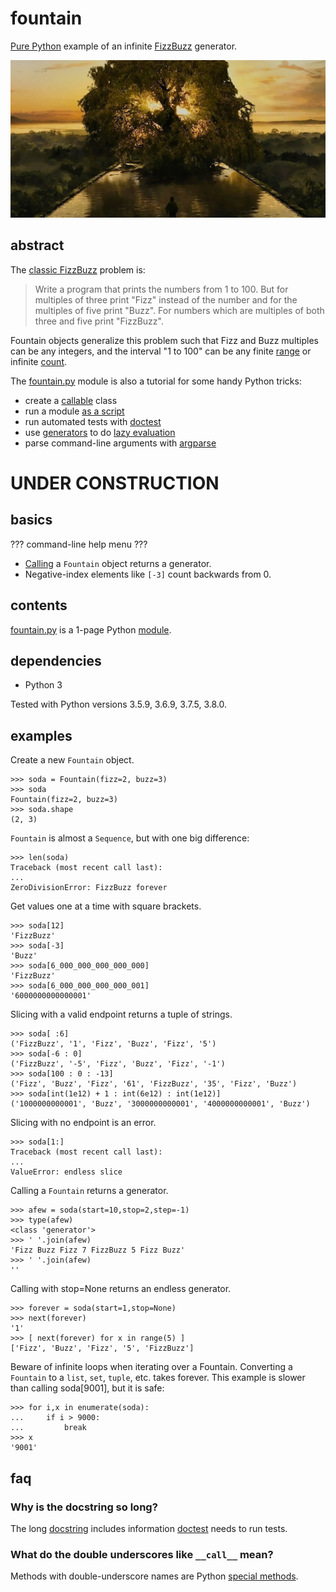 # fountain

[Pure Python] example of an infinite [FizzBuzz] generator.

<img
  alt="The Fountain"
  src="https://raw.githubusercontent.com/samkennerly/posters/master/fountain.jpeg"
  title="Together we will live forever.">

[Pure Python]: https://stackoverflow.com/questions/45976946/what-is-pure-python
[FizzBuzz]: https://blog.codinghorror.com/why-cant-programmers-program/


## abstract

The [classic FizzBuzz] problem is:
<blockquote>
Write a program that prints the numbers from 1 to 100. But for multiples of three print "Fizz" instead of the number and for the multiples of five print "Buzz". For numbers which are multiples of both three and five print "FizzBuzz".
</blockquote>

[classic FizzBuzz]: https://imranontech.com/2007/01/24/using-fizzbuzz-to-find-developers-who-grok-coding/

Fountain objects generalize this problem such that Fizz and Buzz multiples can be any integers, and the interval "1 to 100" can be any finite [range] or infinite [count].

[range]: https://docs.python.org/3/library/stdtypes.html?highlight=range#range
[count]: https://docs.python.org/3/library/itertools.html#itertools.count

The [fountain.py] module is also a tutorial for some handy Python tricks:

- create a [callable] class
- run a module [as a script]
- run automated tests with [doctest]
- use [generators] to do [lazy evaluation]
- parse command-line arguments with [argparse]

[fountain.py]: fountain.py
[callable]: https://docs.python.org/3/reference/datamodel.html#object.__call__
[as a script]: https://docs.python.org/3/library/__main__.html#idiomatic-usage
[doctest]: https://docs.python.org/3/library/doctest.html
[generators]: https://docs.python.org/3/howto/functional.html#generators
[lazy evaluation]: https://en.wikipedia.org/wiki/Lazy_evaluation
[argparse]: https://docs.python.org/3/library/argparse.html#argumentparser-objects


# UNDER CONSTRUCTION




## basics


??? command-line help menu ???

- [Calling] a `Fountain` object returns a generator.
- Negative-index elements like `[-3]` count backwards from 0.

[Calling]: https://docs.python.org/3/reference/datamodel.html#object.__call__


## contents

[fountain.py] is a 1-page Python [module].

[fountain.py]: fountain.py
[module]: https://docs.python.org/3/tutorial/modules.html


## dependencies

- Python 3

Tested with Python versions 3.5.9, 3.6.9, 3.7.5, 3.8.0.


## examples

Create a new `Fountain` object.
```
>>> soda = Fountain(fizz=2, buzz=3)
>>> soda
Fountain(fizz=2, buzz=3)
>>> soda.shape
(2, 3)
```

`Fountain` is almost a `Sequence`, but with one big difference:
```
>>> len(soda)
Traceback (most recent call last):
...
ZeroDivisionError: FizzBuzz forever
```

Get values one at a time with square brackets.
```
>>> soda[12]
'FizzBuzz'
>>> soda[-3]
'Buzz'
>>> soda[6_000_000_000_000_000]
'FizzBuzz'
>>> soda[6_000_000_000_000_001]
'6000000000000001'
```

Slicing with a valid endpoint returns a tuple of strings.
```
>>> soda[ :6]
('FizzBuzz', '1', 'Fizz', 'Buzz', 'Fizz', '5')
>>> soda[-6 : 0]
('FizzBuzz', '-5', 'Fizz', 'Buzz', 'Fizz', '-1')
>>> soda[100 : 0 : -13]
('Fizz', 'Buzz', 'Fizz', '61', 'FizzBuzz', '35', 'Fizz', 'Buzz')
>>> soda[int(1e12) + 1 : int(6e12) : int(1e12)]
('1000000000001', 'Buzz', '3000000000001', '4000000000001', 'Buzz')
```

Slicing with no endpoint is an error.
```
>>> soda[1:]
Traceback (most recent call last):
...
ValueError: endless slice
```

Calling a `Fountain` returns a generator.
```
>>> afew = soda(start=10,stop=2,step=-1)
>>> type(afew)
<class 'generator'>
>>> ' '.join(afew)
'Fizz Buzz Fizz 7 FizzBuzz 5 Fizz Buzz'
>>> ' '.join(afew)
''
```

Calling with stop=None returns an endless generator.
```
>>> forever = soda(start=1,stop=None)
>>> next(forever)
'1'
>>> [ next(forever) for x in range(5) ]
['Fizz', 'Buzz', 'Fizz', '5', 'FizzBuzz']
```

Beware of infinite loops when iterating over a Fountain.
Converting a `Fountain` to a `list`, `set`, `tuple`, etc. takes forever.
This example is slower than calling soda[9001], but it is safe:
```
>>> for i,x in enumerate(soda):
...     if i > 9000:
...         break
>>> x
'9001'
```

## faq

### Why is the docstring so long?

The long [docstring] includes information [doctest] needs to run tests.

[docstring]: https://peps.python.org/pep-0257/
[doctest]: https://docs.python.org/3/library/doctest.html

### What do the double underscores like `__call__` mean?

Methods with double-underscore names are Python [special methods].

[special methods]: https://docs.python.org/3/reference/datamodel.html#special-method-names
